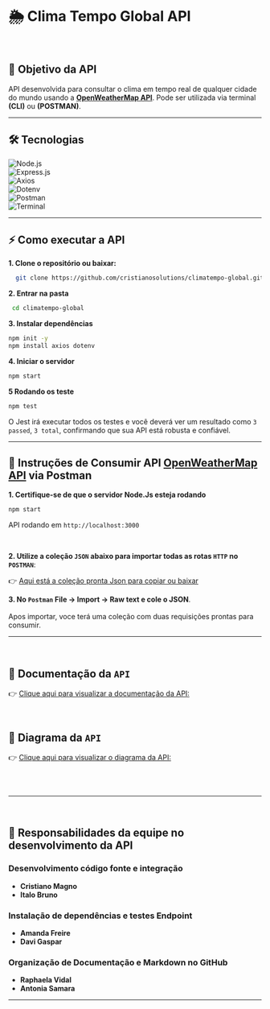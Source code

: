 # 🌦️ Clima Tempo Global API
<br>

## 🎯 Objetivo da API
API desenvolvida para consultar o clima em tempo real de qualquer cidade do mundo usando a **[OpenWeatherMap API](https://openweathermap.org/api)**. Pode ser utilizada via terminal **(CLI)** ou **(POSTMAN)**.

---

## 🛠️ Tecnologias

![Node.js](https://img.shields.io/badge/Node.js-339933?style=for-the-badge&logo=nodedotjs&logoColor=white)<br> 
![Express.js](https://img.shields.io/badge/Express.js-000000?style=for-the-badge&logo=express&logoColor=white)<br>
![Axios](https://img.shields.io/badge/Axios-6200EE?style=for-the-badge&logo=axios&logoColor=white)<br>
![Dotenv](https://img.shields.io/badge/dotenv-FAE042?style=for-the-badge&logo=dotenv&logoColor=black)<br>
![Postman](https://img.shields.io/badge/Postman-FF6C37?style=for-the-badge&logo=postman&logoColor=white) <br>
![Terminal](https://img.shields.io/badge/Terminal-000000?style=for-the-badge&logo=gnome-terminal&logoColor=white)

---

## ⚡ Como executar a API

**1. Clone o repositório ou baixar:**
```bash
  git clone https://github.com/cristianosolutions/climatempo-global.git 
```
**2. Entrar na pasta**
```bash
 cd climatempo-global
```

**3. Instalar dependências**
```bash
npm init -y
npm install axios dotenv
```
**4. Iniciar o servidor**
```bash
npm start
```
**5 Rodando os teste**
```bash
npm test
```
O Jest irá executar todos os testes e você deverá ver um resultado como ```3 passed```, ```3 total```, confirmando que sua API está robusta e confiável.

---

## 🚀 Instruções de Consumir API [OpenWeatherMap API](https://openweathermap.org/api) via Postman

**1. Certifique-se de que o servidor Node.Js esteja rodando**
```bash
npm start
```
API rodando em ```http://localhost:3000```

<br>

**2. Utilize a coleção ```JSON``` abaixo para importar todas as rotas ```HTTP``` no ```POSTMAN```**:
<br>

   👉 [Aqui está a coleção pronta Json para copiar ou baixar](https://github.com/cristianosolutions/climatempo-global/blob/main/postman/colecao.json)

   **3. No ```Postman``` File -> Import -> Raw text e cole o JSON**.
   <br><br>
   Apos importar, voce terá uma coleção com duas requisições prontas para consumir.

   ---

   <br>
   

   ## 📝 Documentação da ```API```   
   
👉 [Clique aqui para visualizar a documentação da API:](https://github.com/cristianosolutions/climatempo-global/blob/main/docs/arquiteturaapi.md)

<br>

## 📝 Diagrama da ```API```
👉 [Clique aqui para visualizar o diagrama da API:](https://github.com/cristianosolutions/climatempo-global/blob/main/docs/diagramaapi.md)

<br><br>

---

<br>

 ## 📝 Responsabilidades da equipe no desenvolvimento da API

 ### Desenvolvimento código fonte e integração
  - **Cristiano Magno**
  - **Italo Bruno**
    <br>
 ### Instalação de dependências e testes Endpoint
  - **Amanda Freire**
  - **Davi Gaspar**
    <br>
### Organização de Documentação e Markdown no GitHub
  - **Raphaela Vidal**
  - **Antonia Samara**

---

<br><br>
  




